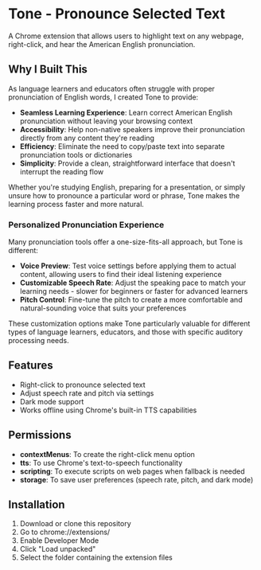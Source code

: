 # Tone - Pronounce Selected Text

A Chrome extension that allows users to highlight text on any webpage, right-click, and hear the American English pronunciation.

## Why I Built This

As language learners and educators often struggle with proper pronunciation of English words, I created Tone to provide:

- **Seamless Learning Experience**: Learn correct American English pronunciation without leaving your browsing context
- **Accessibility**: Help non-native speakers improve their pronunciation directly from any content they're reading
- **Efficiency**: Eliminate the need to copy/paste text into separate pronunciation tools or dictionaries
- **Simplicity**: Provide a clean, straightforward interface that doesn't interrupt the reading flow

Whether you're studying English, preparing for a presentation, or simply unsure how to pronounce a particular word or phrase, Tone makes the learning process faster and more natural.

### Personalized Pronunciation Experience

Many pronunciation tools offer a one-size-fits-all approach, but Tone is different:

- **Voice Preview**: Test voice settings before applying them to actual content, allowing users to find their ideal listening experience
- **Customizable Speech Rate**: Adjust the speaking pace to match your learning needs - slower for beginners or faster for advanced learners
- **Pitch Control**: Fine-tune the pitch to create a more comfortable and natural-sounding voice that suits your preferences

These customization options make Tone particularly valuable for different types of language learners, educators, and those with specific auditory processing needs.

## Features
- Right-click to pronounce selected text
- Adjust speech rate and pitch via settings
- Dark mode support
- Works offline using Chrome's built-in TTS capabilities

## Permissions
- **contextMenus**: To create the right-click menu option
- **tts**: To use Chrome's text-to-speech functionality
- **scripting**: To execute scripts on web pages when fallback is needed
- **storage**: To save user preferences (speech rate, pitch, and dark mode)

## Installation
1. Download or clone this repository
2. Go to chrome://extensions/
3. Enable Developer Mode
4. Click "Load unpacked"
5. Select the folder containing the extension files
